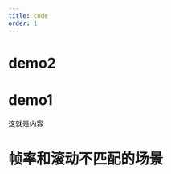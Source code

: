 ```yaml
---
title: code
order: 1
---
```


<API id="SwiperTouchAnimation"></API>

<!-- TODO: 自动化参数还是有问题，需要排查一下 -->

# demo2

<code src="./demo/SwiperTouchAnimation/demo2.tsx"></code>

# demo1

这就是内容

<code src="./demo/SwiperTouchAnimation/demo1.tsx"></code>

# 帧率和滚动不匹配的场景
